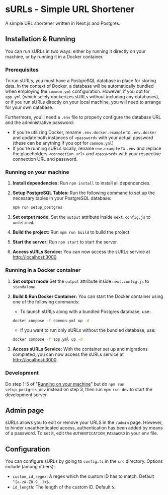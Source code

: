 # sURLs - Simple URL Shortener

A simple URL shortener written in Next.js and Postgres.

## Installation & Running
You can run sURLs in two ways: either by running it directly on your machine, or by running it in a Docker container. 

### Prerequisites
To run sURLs, you must have a PostgreSQL database in place for storing data. In the context of Docker, a database will be automatically bundled when employing the `common.yml` configuration. However, if you opt for `app.yml` (which solely dockerizes sURLs without including any databases), or if you run sURLs directly on your local machine, you will need to arrange for your own database.

Furthermore, you'll need a `.env` file to properly configure the database URL and the administrative password:
* If you're utilizing Docker, rename `.env.docker.example` to `.env.docker` and update both instances of `<password>` with your actual password (these can be anything if you opt for `common.yml`)
* If you're running sURLs locally, rename `env.example` to `.env` and replace the placeholders `<connection_url>` and `<password>` with your respective connection URL and password.

### Running on your machine

1. **Install dependencies:** 
   Run `npm install` to install all dependencies.

2. **Setup PostgreSQL Tables:** 
   Run the following command to set up the necessary tables in your PostgreSQL database:

   ```bash
   npm run setup_postgres
   ```

3. **Set output mode:**
   Set the `output` attribute inside `next.config.js` to `undefined`.

4. **Build the project:** 
   Run `npm run build` to build the project.

5. **Start the server:** 
   Run `npm start` to start the server.

6. **Access sURLs Service:** 
   You can now access the sURLs service at [http://localhost:3000](http://localhost:3000).

### Running in a Docker container

1. **Set output mode**
   Set the `output` attribute inside `next.config.js` to `standalone`.

2. **Build & Run Docker Container:** 
   You can start the Docker container using one of the following commands:
   - To launch sURLs along with a bundled Postgres database, use:
   ```bash
   docker compose -f common.yml up -d
   ```

   - If you want to run only sURLs without the bundled database, use:
   ```bash
   docker compose -f app.yml up -d
   ```

3. **Access sURLs Service:** 
   With the container set up and migrations completed, you can now access the sURLs service at [http://localhost:3000](http://localhost:3000).

### Development

Do step 1-5 of "[Running on your machine](#Running-on-your-machine)" but do `npm run setup_postgres_dev` instead on step 3, then run `npm run dev` to start the development server. 

## Admin page

sURLs allows you to edit or remove your URLS in the `/admin` page. However, to
hinder unauthenticated access, authentication has been added by means of a
password. To set it, edit the `AUTHENTICATION_PASSWORD` in your env file. 

## Configuration

You can configure sURLs by going to `config.ts` in the `src` directory. Options
include (among others):

- `custom_id_regex`: A regex which the custom ID has to match. Default
  `^[a-zA-Z0-9_-]+$`.
- `id_length`: The length of the custom ID. Default `5`.

